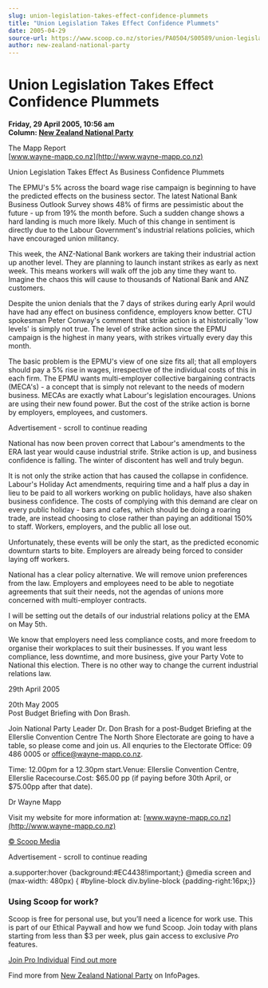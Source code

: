 ```yaml
---
slug: union-legislation-takes-effect-confidence-plummets
title: "Union Legislation Takes Effect Confidence Plummets"
date: 2005-04-29
source-url: https://www.scoop.co.nz/stories/PA0504/S00589/union-legislation-takes-effect-confidence-plummets.htm
author: new-zealand-national-party
---
```

Union Legislation Takes Effect Confidence Plummets
==================================================

**Friday, 29 April 2005, 10:56 am**  
**Column: [New Zealand National Party](https://info.scoop.co.nz/New_Zealand_National_Party)**

The Mapp Report  
[www.wayne-mapp.co.nz](http://www.wayne-mapp.co.nz)

Union Legislation Takes Effect As Business Confidence Plummets

The EPMU's 5% across the board wage rise campaign is beginning to have the predicted effects on the business sector. The latest National Bank Business Outlook Survey shows 48% of firms are pessimistic about the future - up from 19% the month before. Such a sudden change shows a hard landing is much more likely. Much of this change in sentiment is directly due to the Labour Government's industrial relations policies, which have encouraged union militancy.

This week, the ANZ-National Bank workers are taking their industrial action up another level. They are planning to launch instant strikes as early as next week. This means workers will walk off the job any time they want to. Imagine the chaos this will cause to thousands of National Bank and ANZ customers.

Despite the union denials that the 7 days of strikes during early April would have had any effect on business confidence, employers know better. CTU spokesman Peter Conway's comment that strike action is at historically 'low levels' is simply not true. The level of strike action since the EPMU campaign is the highest in many years, with strikes virtually every day this month.

The basic problem is the EPMU's view of one size fits all; that all employers should pay a 5% rise in wages, irrespective of the individual costs of this in each firm. The EPMU wants multi-employer collective bargaining contracts (MECA's) - a concept that is simply not relevant to the needs of modern business. MECAs are exactly what Labour's legislation encourages. Unions are using their new found power. But the cost of the strike action is borne by employers, employees, and customers.

Advertisement - scroll to continue reading





National has now been proven correct that Labour's amendments to the ERA last year would cause industrial strife. Strike action is up, and business confidence is falling. The winter of discontent has well and truly begun.

It is not only the strike action that has caused the collapse in confidence. Labour's Holiday Act amendments, requiring time and a half plus a day in lieu to be paid to all workers working on public holidays, have also shaken business confidence. The costs of complying with this demand are clear on every public holiday - bars and cafes, which should be doing a roaring trade, are instead choosing to close rather than paying an additional 150% to staff. Workers, employers, and the public all lose out.

Unfortunately, these events will be only the start, as the predicted economic downturn starts to bite. Employers are already being forced to consider laying off workers.

National has a clear policy alternative. We will remove union preferences from the law. Employers and employees need to be able to negotiate agreements that suit their needs, not the agendas of unions more concerned with multi-employer contracts.

I will be setting out the details of our industrial relations policy at the EMA on May 5th.

We know that employers need less compliance costs, and more freedom to organise their workplaces to suit their businesses. If you want less compliance, less downtime, and more business, give your Party Vote to National this election. There is no other way to change the current industrial relations law.

29th April 2005

20th May 2005  
Post Budget Briefing with Don Brash.

Join National Party Leader Dr. Don Brash for a post-Budget Briefing at the Ellerslie Convention Centre The North Shore Electorate are going to have a table, so please come and join us. All enquries to the Electorate Office: 09 486 0005 or office@wayne-mapp.co.nz.

Time: 12.00pm for a 12.30pm start.Venue: Ellerslie Convention Centre, Ellerslie Racecourse.Cost: $65.00 pp (if paying before 30th April, or $75.00pp after that date).

Dr Wayne Mapp

Visit my website for more information at: [www.wayne-mapp.co.nz](http://www.wayne-mapp.co.nz)

[© Scoop Media](http://www.scoop.co.nz/about/terms.html)  

Advertisement - scroll to continue reading



a.supporter:hover {background:#EC4438!important;} @media screen and (max-width: 480px) { #byline-block div.byline-block {padding-right:16px;}}

### Using Scoop for work?

Scoop is free for personal use, but you’ll need a licence for work use. This is part of our Ethical Paywall and how we fund Scoop. Join today with plans starting from less than $3 per week, plus gain access to exclusive _Pro_ features.  
  
[Join Pro Individual](https://pro.scoop.co.nz/Individual/?from=ProIn24) [Find out more](https://pro.scoop.co.nz/using-scoop-for-work/?from=ProIn24)

Find more from [New Zealand National Party](https://info.scoop.co.nz/New_Zealand_National_Party) on InfoPages.
